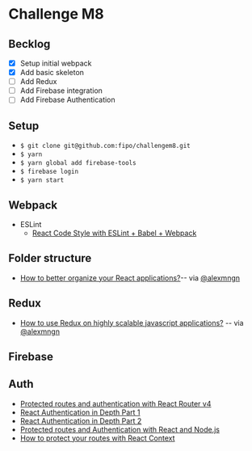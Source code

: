 # Challenge M8

## Becklog

- [x] Setup initial webpack
- [x] Add basic skeleton
- [ ] Add Redux
- [ ] Add Firebase integration
- [ ] Add Firebase Authentication

## Setup
* `$ git clone git@github.com:fipo/challengem8.git`
* `$ yarn`
* `$ yarn global add firebase-tools`
* `$ firebase login`
* `$ yarn start`

## Webpack

* ESLint
  * [React Code Style with ESLint + Babel + Webpack](https://www.robinwieruch.de/react-eslint-webpack-babel/)

## Folder structure

* [How to better organize your React applications?](https://medium.com/@alexmngn/how-to-better-organize-your-react-applications-2fd3ea1920f1)-- via [@alexmngn](https://medium.com/@alexmngn)

## Redux
* [How to use Redux on highly scalable javascript applications?](https://medium.com/@alexmngn/how-to-use-redux-on-highly-scalable-javascript-applications-4e4b8cb5ef38) -- via [@alexmngn](https://medium.com/@alexmngn)

## Firebase

## Auth
* [Protected routes and authentication with React Router v4](https://tylermcginnis.com/react-router-protected-routes-authentication/)
* [React Authentication in Depth Part 1](https://hackernoon.com/react-authentication-in-depth-4deebda9aa45)
* [React Authentication in Depth Part 2](https://hackernoon.com/react-authentication-in-depth-part-2-bbf90d42efc9)
* [Protected routes and Authentication with React and Node.js](https://blog.strapi.io/protected-routes-and-authentication-with-react-and-node-js/)
* [How to protect your routes with React Context](https://medium.freecodecamp.org/how-to-protect-your-routes-with-react-context-717670c4713a)
